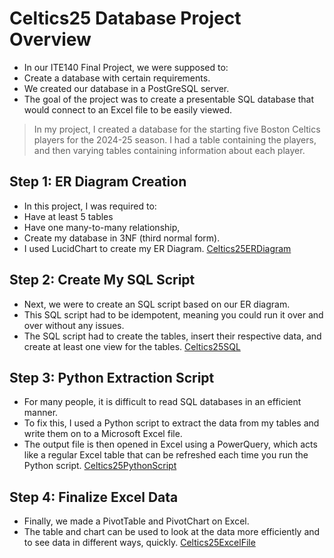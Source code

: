 # Celtics25 Database Project Overview
- In our ITE140 Final Project, we were supposed to:
- Create a database with certain requirements.
- We created our database in a PostGreSQL server.
- The goal of the project was to create a presentable SQL database that would connect to an Excel file to be easily viewed.

> In my project, I created a database for the starting five Boston Celtics players for the 2024-25 season. I had a table containing the players, and then varying tables containing information about each player.

## Step 1: ER Diagram Creation
- In this project, I was required to:
- Have at least 5 tables 
- Have one many-to-many relationship,
- Create my database in 3NF (third normal form).
- I used LucidChart to create my ER Diagram.
[Celtics25ERDiagram](Celtics25ER.png)

## Step 2: Create My SQL Script
- Next, we were to create an SQL script based on our ER diagram.
- This SQL script had to be idempotent, meaning you could run it over and over without any issues.
- The SQL script had to create the tables, insert their respective data, and create at least one view for the tables.
[Celtics25SQL](Celtics25SQL.sql)

## Step 3: Python Extraction Script
- For many people, it is difficult to read SQL databases in an efficient manner.
- To fix this, I used a Python script to extract the data from my tables and write them on to a Microsoft Excel file.
- The output file is then opened in Excel using a PowerQuery, which acts like a regular Excel table that can be refreshed each time you run the Python script.
[Celtics25PythonScript](SQLtoExcelCeltics25.py)

## Step 4: Finalize Excel Data
- Finally, we made a PivotTable and PivotChart on Excel.
- The table and chart can be used to look at the data more efficiently and to see data in different ways, quickly.
[Celtics25ExcelFile](PivotChartandTableForCeltics25.xlsx)